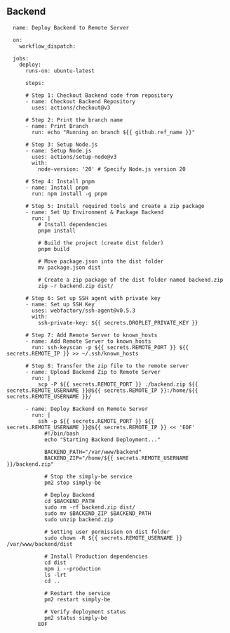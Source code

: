 Backend
-------

      name: Deploy Backend to Remote Server
      
      on:
        workflow_dispatch:
      
      jobs:
        deploy:
          runs-on: ubuntu-latest
      
          steps:
      
          # Step 1: Checkout Backend code from repository
          - name: Checkout Backend Repository
            uses: actions/checkout@v3
      
          # Step 2: Print the branch name
          - name: Print Branch
            run: echo "Running on branch ${{ github.ref_name }}"
      
          # Step 3: Setup Node.js
          - name: Setup Node.js
            uses: actions/setup-node@v3
            with:
              node-version: '20' # Specify Node.js version 20
      
          # Step 4: Install pnpm
          - name: Install pnpm
            run: npm install -g pnpm  
      
          # Step 5: Install required tools and create a zip package
          - name: Set Up Environment & Package Backend
            run: |     
              # Install dependencies
              pnpm install
      
              # Build the project (create dist folder)
              pnpm build
      
              # Move package.json into the dist folder
              mv package.json dist
              
              # Create a zip package of the dist folder named backend.zip
              zip -r backend.zip dist/
      
          # Step 6: Set up SSH agent with private key
          - name: Set up SSH Key
            uses: webfactory/ssh-agent@v0.5.3
            with:
              ssh-private-key: ${{ secrets.DROPLET_PRIVATE_KEY }}
      
          # Step 7: Add Remote Server to known_hosts
          - name: Add Remote Server to known_hosts
            run: ssh-keyscan -p ${{ secrets.REMOTE_PORT }} ${{ secrets.REMOTE_IP }} >> ~/.ssh/known_hosts
      
          # Step 8: Transfer the zip file to the remote server
          - name: Upload Backend Zip to Remote Server
            run: |
              scp -P ${{ secrets.REMOTE_PORT }} ./backend.zip ${{ secrets.REMOTE_USERNAME }}@${{ secrets.REMOTE_IP }}:/home/${{ secrets.REMOTE_USERNAME }}/
      
          - name: Deploy Backend on Remote Server
            run: |
              ssh -p ${{ secrets.REMOTE_PORT }} ${{ secrets.REMOTE_USERNAME }}@${{ secrets.REMOTE_IP }} << 'EOF'
                #!/bin/bash
                echo "Starting Backend Deployment..."
      
                BACKEND_PATH="/var/www/backend"
                BACKEND_ZIP="/home/${{ secrets.REMOTE_USERNAME }}/backend.zip"
      
                # Stop the simply-be service
                pm2 stop simply-be
      
                # Deploy Backend
                cd $BACKEND_PATH
                sudo rm -rf backend.zip dist/
                sudo mv $BACKEND_ZIP $BACKEND_PATH
                sudo unzip backend.zip
                
                # Setting user permission on dist folder
                sudo chown -R ${{ secrets.REMOTE_USERNAME }} /var/www/backend/dist
                
                # Install Production dependencies
                cd dist
                npm i --production
                ls -lrt
                cd ..
      
                # Restart the service
                pm2 restart simply-be
                
                # Verify deployment status
                pm2 status simply-be
              EOF
